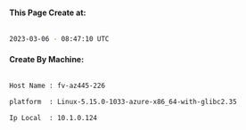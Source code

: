 
   
#### This Page Create at:

```bash

2023-03-06 - 08:47:10 UTC

```

#### Create By Machine:

```bash

Host Name : fv-az445-226

platform  : Linux-5.15.0-1033-azure-x86_64-with-glibc2.35

Ip Local  : 10.1.0.124

```

